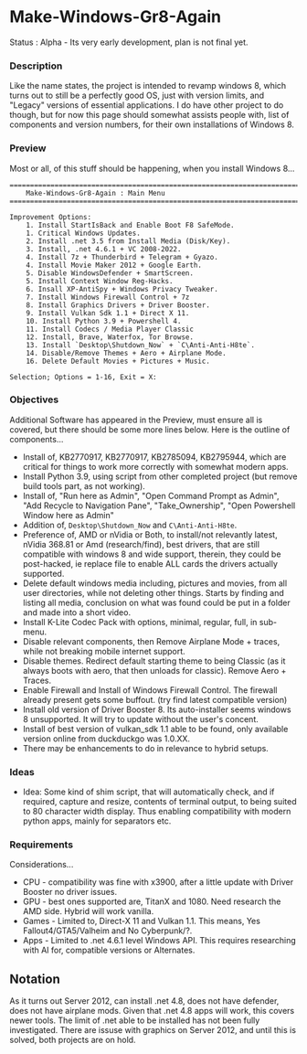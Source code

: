 # Make-Windows-Gr8-Again
Status : Alpha - Its very early development, plan is not final yet.

### Description
Like the name states, the project is intended to revamp windows 8, which turns out to still be a perfectly good OS, just with version limits, and "Legacy" versions of essential applications. I do have other project to do though, but for now this page should somewhat assists people with, list of components and version numbers, for their own installations of Windows 8.

### Preview
Most or all, of this stuff should be happening, when you install Windows 8...
```
=======================================================================================================
    Make-Windows-Gr8-Again : Main Menu
=======================================================================================================

Improvement Options:
    1. Install StartIsBack and Enable Boot F8 SafeMode.
    1. Critical Windows Updates.
    2. Install .net 3.5 from Install Media (Disk/Key).
    3. Install, .net 4.6.1 + VC 2008-2022.
    4. Install 7z + Thunderbird + Telegram + Gyazo.
    4. Install Movie Maker 2012 + Google Earth.
    5. Disable WindowsDefender + SmartScreen.
    5. Install Context Window Reg-Hacks.
    6. Insall XP-AntiSpy + Windows Privacy Tweaker.
    7. Install Windows Firewall Control + 7z
    8. Install Graphics Drivers + Driver Booster.
    9. Install Vulkan Sdk 1.1 + Direct X 11.
    10. Install Python 3.9 + Powershell 4.
    11. Install Codecs / Media Player Classic
    12. Install, Brave, Waterfox, Tor Browse.
    13. Install `Desktop\Shutdown_Now` + `C\Anti-Anti-H8te`.
    14. Disable/Remove Themes + Aero + Airplane Mode.
    16. Delete Default Movies + Pictures + Music.

Selection; Options = 1-16, Exit = X: 
```

### Objectives
Additional Software has appeared in the Preview, must ensure all is covered, but there should be some more lines below. Here is the outline of components...
- Install of, KB2770917, KB2770917, KB2785094, KB2795944, which are critical for things to work more correctly with somewhat modern apps.  
- Install Python 3.9, using script from other completed project (but remove build tools part, as not working).
- Install of, "Run here as Admin", "Open Command Prompt as Admin", "Add Recycle to Navigation Pane", "Take_Ownership", "Open Powershell Window here as Admin"
- Addition of, `Desktop\Shutdown_Now` and `C\Anti-Anti-H8te`.
- Preference of, AMD or nVidia or Both, to install/not relevantly latest, nVidia 368.81 or Amd (research/find), best drivers, that are still compatible with windows 8 and wide support, therein, they could be post-hacked, ie replace file to enable ALL cards the drivers actually supported.    
- Delete default windows media including, pictures and movies, from all user directories, while not deleting other things. Starts by finding and listing all media, conclusion on what was found could be put in a folder and made into a short video.
- Install K-Lite Codec Pack with options, minimal, regular, full, in sub-menu.
- Disable relevant components, then Remove Airplane Mode + traces, while not breaking mobile internet support.
- Disable themes. Redirect default starting theme to being Classic (as it always boots with aero, that then unloads for classic). Remove Aero + Traces. 
- Enable Firewall and Install of Windows Firewall Control. The firewall already present gets some buffout. (try find latest compatible version)
- Install old version of Driver Booster 8. Its auto-installer seems windows 8 unsupported. It will try to update without the user's concent.
- Install of best version of vulkan_sdk 1.1 able to be found, only available version online from duckduckgo was 1.0.XX. 
- There may be enhancements to do in relevance to hybrid setups.

### Ideas
- Idea: Some kind of shim script, that will automatically check, and if required, capture and resize, contents of terminal output, to being suited to 80 character width display. Thus enabling compatibility with modern python apps, mainly for separators etc.

### Requirements
Considerations...
- CPU - compatibility was fine with x3900, after a little update with Driver Booster no driver issues.
- GPU - best ones supported are, TitanX and 1080. Need research the AMD side. Hybrid will work vanilla.
- Games - Limited to, Direct-X 11 and Vulkan 1.1. This means, Yes Fallout4/GTA5/Valheim and No Cyberpunk/?.
- Apps - Limited to .net 4.6.1 level Windows API. This requires researching with AI for, compatible versions or Alternates.

## Notation
As it turns out Server 2012, can install .net 4.8, does not have defender, does not have airplane mods. Given that .net 4.8 apps will work, this covers newer tools. The limit of .net able to be installed has not been fully investigated. There are issuse with graphics on Server 2012, and until this is solved, both projects are on hold.
